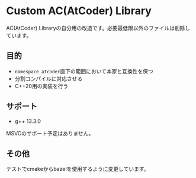 # Custom AC(AtCoder) Library

AC(AtCoder) Libraryの自分用の改造です。必要最低限以外のファイルは削除しています。

## 目的

- `namespace atcoder`直下の範囲において本家と互換性を保つ
- 分割コンパイルに対応させる
- C++20用の実装を行う

## サポート

- g++ 13.3.0

MSVCのサポート予定はありません。

## その他

テストでcmakeからbazelを使用するように変更しています。
